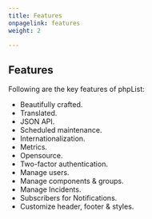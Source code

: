 ```yaml
---
title: Features
onpagelink: features
weight: 2

---
```


Features
--------

Following are the key features of phpList:

- Beautifully crafted.
- Translated.
- JSON API.
- Scheduled maintenance.
- Internationalization.
- Metrics.
- Opensource.
- Two-factor authentication.
- Manage users.
- Manage components &amp; groups.
- Manage Incidents.
- Subscribers for Notifications.
- Customize header, footer &amp; styles.
 